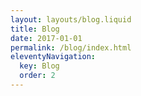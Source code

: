 ```yaml
---
layout: layouts/blog.liquid
title: Blog
date: 2017-01-01
permalink: /blog/index.html
eleventyNavigation:
  key: Blog
  order: 2
---
```


